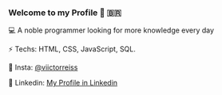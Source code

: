 ### Welcome to my Profile 👋 🇧🇷

 💻 A noble programmer looking for more knowledge every day
 
 ⚡️ Techs: HTML, CSS, JavaScript, SQL.
 
 🔶 Insta: [@viictorreiss](https://www.instagram.com/viictorreiss/)
 
 🔶 Linkedin: [My Profile in Linkedin](https://www.linkedin.com/in/victormendesreis)

<!--
**Viictorreiss/Viictorreiss** is a ✨ _special_ ✨ repository because its `README.md` (this file) appears on your GitHub profile.

Here are some ideas to get you started:

- 🔭 I’m currently working on ...
- 🌱 I’m currently learning ...
- 👯 I’m looking to collaborate on ...
- 🤔 I’m looking for help with ...
- 💬 Ask me about ...
- 📫 How to reach me: ...
- 😄 Pronouns: ...
- ⚡ Fun fact: ...
-->
